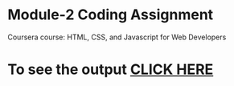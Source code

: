 # Module-2 Coding Assignment

Coursera course: HTML, CSS, and Javascript for Web Developers

# To see the output [CLICK HERE](https://DaniyalManzoor.github.io/Coursera-HTML-CSS-and-JavaScript-for-Web-Developers/module-2/index.html)
